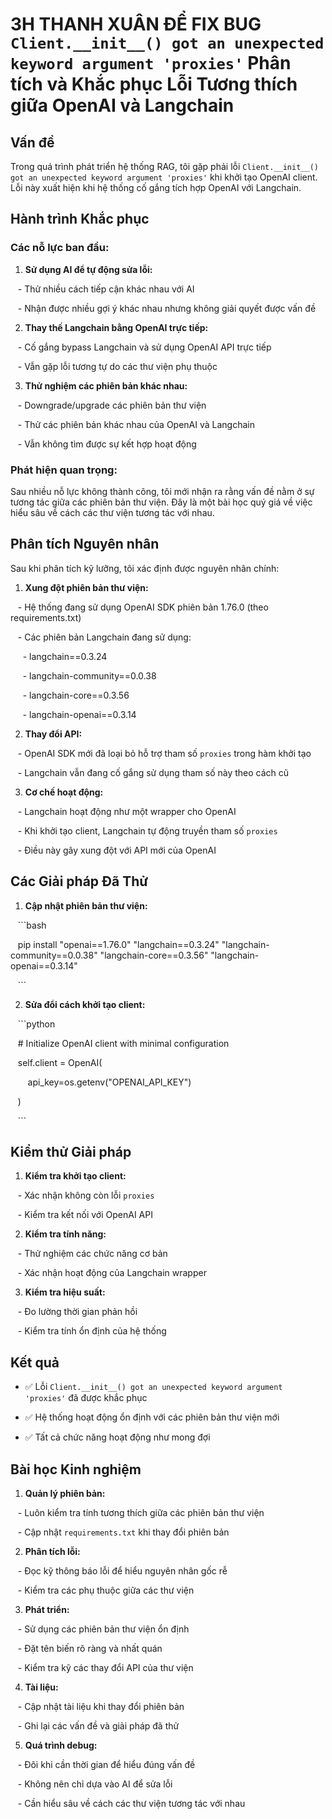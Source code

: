 
# 3H THANH XUÂN ĐỂ FIX BUG `Client.__init__() got an unexpected keyword argument 'proxies'` Phân tích và Khắc phục Lỗi Tương thích giữa OpenAI và Langchain

  

## Vấn đề

  

Trong quá trình phát triển hệ thống RAG, tôi gặp phải lỗi `Client.__init__() got an unexpected keyword argument 'proxies'` khi khởi tạo OpenAI client. Lỗi này xuất hiện khi hệ thống cố gắng tích hợp OpenAI với Langchain.

  

## Hành trình Khắc phục

  

### Các nỗ lực ban đầu:

1. **Sử dụng AI để tự động sửa lỗi:**

   - Thử nhiều cách tiếp cận khác nhau với AI

   - Nhận được nhiều gợi ý khác nhau nhưng không giải quyết được vấn đề

  

2. **Thay thế Langchain bằng OpenAI trực tiếp:**

   - Cố gắng bypass Langchain và sử dụng OpenAI API trực tiếp

   - Vẫn gặp lỗi tương tự do các thư viện phụ thuộc

  

3. **Thử nghiệm các phiên bản khác nhau:**

   - Downgrade/upgrade các phiên bản thư viện

   - Thử các phiên bản khác nhau của OpenAI và Langchain

   - Vẫn không tìm được sự kết hợp hoạt động

  

### Phát hiện quan trọng:

Sau nhiều nỗ lực không thành công, tôi mới nhận ra rằng vấn đề nằm ở sự tương tác giữa các phiên bản thư viện. Đây là một bài học quý giá về việc hiểu sâu về cách các thư viện tương tác với nhau.

  

## Phân tích Nguyên nhân

  

Sau khi phân tích kỹ lưỡng, tôi xác định được nguyên nhân chính:

  

1. **Xung đột phiên bản thư viện:**

   - Hệ thống đang sử dụng OpenAI SDK phiên bản 1.76.0 (theo requirements.txt)

   - Các phiên bản Langchain đang sử dụng:

     - langchain==0.3.24

     - langchain-community==0.0.38

     - langchain-core==0.3.56

     - langchain-openai==0.3.14

  

2. **Thay đổi API:**

   - OpenAI SDK mới đã loại bỏ hỗ trợ tham số `proxies` trong hàm khởi tạo

   - Langchain vẫn đang cố gắng sử dụng tham số này theo cách cũ

  

3. **Cơ chế hoạt động:**

   - Langchain hoạt động như một wrapper cho OpenAI

   - Khi khởi tạo client, Langchain tự động truyền tham số `proxies`

   - Điều này gây xung đột với API mới của OpenAI

  

## Các Giải pháp Đã Thử

  

1. **Cập nhật phiên bản thư viện:**

   ```bash

   pip install "openai==1.76.0" "langchain==0.3.24" "langchain-community==0.0.38" "langchain-core==0.3.56" "langchain-openai==0.3.14"

   ```

  

2. **Sửa đổi cách khởi tạo client:**

   ```python

   # Initialize OpenAI client with minimal configuration

   self.client = OpenAI(

       api_key=os.getenv("OPENAI_API_KEY")

   )

   ```

  
  

## Kiểm thử Giải pháp

  

1. **Kiểm tra khởi tạo client:**

   - Xác nhận không còn lỗi `proxies`

   - Kiểm tra kết nối với OpenAI API

  

2. **Kiểm tra tính năng:**

   - Thử nghiệm các chức năng cơ bản

   - Xác nhận hoạt động của Langchain wrapper

  

3. **Kiểm tra hiệu suất:**

   - Đo lường thời gian phản hồi

   - Kiểm tra tính ổn định của hệ thống

  

## Kết quả

  

- ✅ Lỗi `Client.__init__() got an unexpected keyword argument 'proxies'` đã được khắc phục

- ✅ Hệ thống hoạt động ổn định với các phiên bản thư viện mới

- ✅ Tất cả chức năng hoạt động như mong đợi

  

## Bài học Kinh nghiệm

  

1. **Quản lý phiên bản:**

   - Luôn kiểm tra tính tương thích giữa các phiên bản thư viện

   - Cập nhật `requirements.txt` khi thay đổi phiên bản

  

2. **Phân tích lỗi:**

   - Đọc kỹ thông báo lỗi để hiểu nguyên nhân gốc rễ

   - Kiểm tra các phụ thuộc giữa các thư viện

  

3. **Phát triển:**

   - Sử dụng các phiên bản thư viện ổn định

   - Đặt tên biến rõ ràng và nhất quán

   - Kiểm tra kỹ các thay đổi API của thư viện

  

4. **Tài liệu:**

   - Cập nhật tài liệu khi thay đổi phiên bản

   - Ghi lại các vấn đề và giải pháp đã thử

  

5. **Quá trình debug:**

   - Đôi khi cần thời gian để hiểu đúng vấn đề

   - Không nên chỉ dựa vào AI để sửa lỗi

   - Cần hiểu sâu về cách các thư viện tương tác với nhau